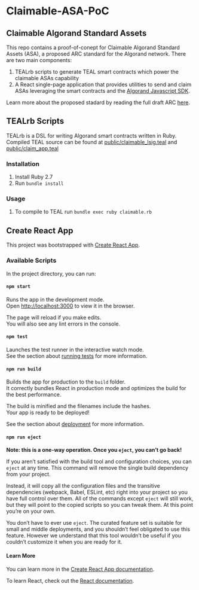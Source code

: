 # Claimable-ASA-PoC

## Claimable Algorand Standard Assets

This repo contains a proof-of-conept for Claimable Algorand Standard Assets (ASA), a proposed ARC standard for the Algorand network.  There are two main components:

1. TEALrb scripts to generate TEAL smart contracts which power the claimable ASAs capability
2. A React single-page application that provides utilities to send and claim ASAs leveraging the smart contracts and the [Algorand Javascript SDK](https://github.com/algorand/js-algorand-sdk).

Learn more about the proposed stadard by reading the full draft ARC [here](ARC-XXXX-draft.md).

## TEALrb Scripts

TEALrb is a DSL for writing Algorand smart contracts written in Ruby. Compiled TEAL source can be found at [public/claimable_lsig.teal](public/claimable_lsig.teal) and [public/claim_app.teal](public/claim_app.teal)

### Installation
1. Install Ruby 2.7
2. Run `bundle install`

### Usage
1. To compile to TEAL run `bundle exec ruby claimable.rb`

## Create React App

This project was bootstrapped with [Create React App](https://github.com/facebook/create-react-app).

### Available Scripts

In the project directory, you can run:

#### `npm start`

Runs the app in the development mode.\
Open [http://localhost:3000](http://localhost:3000) to view it in the browser.

The page will reload if you make edits.\
You will also see any lint errors in the console.

#### `npm test`

Launches the test runner in the interactive watch mode.\
See the section about [running tests](https://facebook.github.io/create-react-app/docs/running-tests) for more information.

#### `npm run build`

Builds the app for production to the `build` folder.\
It correctly bundles React in production mode and optimizes the build for the best performance.

The build is minified and the filenames include the hashes.\
Your app is ready to be deployed!

See the section about [deployment](https://facebook.github.io/create-react-app/docs/deployment) for more information.

#### `npm run eject`

**Note: this is a one-way operation. Once you `eject`, you can’t go back!**

If you aren’t satisfied with the build tool and configuration choices, you can `eject` at any time. This command will remove the single build dependency from your project.

Instead, it will copy all the configuration files and the transitive dependencies (webpack, Babel, ESLint, etc) right into your project so you have full control over them. All of the commands except `eject` will still work, but they will point to the copied scripts so you can tweak them. At this point you’re on your own.

You don’t have to ever use `eject`. The curated feature set is suitable for small and middle deployments, and you shouldn’t feel obligated to use this feature. However we understand that this tool wouldn’t be useful if you couldn’t customize it when you are ready for it.

#### Learn More

You can learn more in the [Create React App documentation](https://facebook.github.io/create-react-app/docs/getting-started).

To learn React, check out the [React documentation](https://reactjs.org/).
